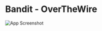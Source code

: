 # Bandit - OverTheWire

![App Screenshot](https://github.com/v-Chriz-v/Seguridad_Datos/blob/main/Bitacora/Segundor%20parcial/Bandit/Level%200.png)